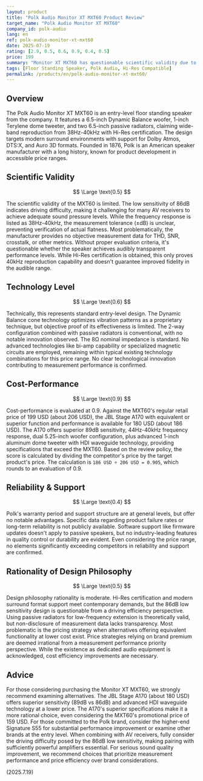 ```yaml
---
layout: product
title: "Polk Audio Monitor XT MXT60 Product Review"
target_name: "Polk Audio Monitor XT MXT60"
company_id: polk-audio
lang: en
ref: polk-audio-monitor-xt-mxt60
date: 2025-07-19
rating: [2.9, 0.5, 0.6, 0.9, 0.4, 0.5]
price: 199
summary: "Monitor XT MXT60 has questionable scientific validity due to low 86dB sensitivity and lack of measurement data, but scores 0.9 in cost-performance as the JBL Stage A170 is slightly cheaper."
tags: [Floor Standing Speaker, Polk Audio, Hi-Res Compatible]
permalink: /products/en/polk-audio-monitor-xt-mxt60/
---
```


## Overview

The Polk Audio Monitor XT MXT60 is an entry-level floor standing speaker from the company. It features a 6.5-inch Dynamic Balance woofer, 1-inch Terylene dome tweeter, and two 6.5-inch passive radiators, claiming wide-band reproduction from 38Hz-40kHz with Hi-Res certification. The design targets modern surround environments with support for Dolby Atmos, DTS:X, and Auro 3D formats. Founded in 1876, Polk is an American speaker manufacturer with a long history, known for product development in accessible price ranges.

## Scientific Validity

$$ \Large \text{0.5} $$

The scientific validity of the MXT60 is limited. The low sensitivity of 86dB indicates driving difficulty, making it challenging for many AV receivers to achieve adequate sound pressure levels. While the frequency response is listed as 38Hz-40kHz, the measurement tolerance (±dB) is unclear, preventing verification of actual flatness. Most problematically, the manufacturer provides no objective measurement data for THD, SNR, crosstalk, or other metrics. Without proper evaluation criteria, it's questionable whether the speaker achieves audibly transparent performance levels. While Hi-Res certification is obtained, this only proves 40kHz reproduction capability and doesn't guarantee improved fidelity in the audible range.

## Technology Level

$$ \Large \text{0.6} $$

Technically, this represents standard entry-level design. The Dynamic Balance cone technology optimizes vibration patterns as a proprietary technique, but objective proof of its effectiveness is limited. The 2-way configuration combined with passive radiators is conventional, with no notable innovation observed. The 8Ω nominal impedance is standard. No advanced technologies like bi-amp capability or specialized magnetic circuits are employed, remaining within typical existing technology combinations for this price range. No clear technological innovation contributing to measurement performance is confirmed.

## Cost-Performance

$$ \Large \text{0.9} $$

Cost-performance is evaluated at 0.9. Against the MXT60's regular retail price of 199 USD (about 206 USD), the JBL Stage A170 with equivalent or superior function and performance is available for 180 USD (about 186 USD). The A170 offers superior 89dB sensitivity, 44Hz-40kHz frequency response, dual 5.25-inch woofer configuration, plus advanced 1-inch aluminum dome tweeter with HDI waveguide technology, providing specifications that exceed the MXT60. Based on the review policy, the score is calculated by dividing the competitor's price by the target product's price. The calculation is `186 USD ÷ 206 USD = 0.905`, which rounds to an evaluation of 0.9.

## Reliability & Support

$$ \Large \text{0.4} $$

Polk's warranty period and support structure are at general levels, but offer no notable advantages. Specific data regarding product failure rates or long-term reliability is not publicly available. Software support like firmware updates doesn't apply to passive speakers, but no industry-leading features in quality control or durability are evident. Even considering the price range, no elements significantly exceeding competitors in reliability and support are confirmed.

## Rationality of Design Philosophy

$$ \Large \text{0.5} $$

Design philosophy rationality is moderate. Hi-Res certification and modern surround format support meet contemporary demands, but the 86dB low sensitivity design is questionable from a driving efficiency perspective. Using passive radiators for low-frequency extension is theoretically valid, but non-disclosure of measurement data lacks transparency. Most problematic is the pricing strategy when alternatives offering equivalent functionality at lower cost exist. Price strategies relying on brand premium are deemed irrational from a measurement performance priority perspective. While the existence as dedicated audio equipment is acknowledged, cost efficiency improvements are necessary.

## Advice

For those considering purchasing the Monitor XT MXT60, we strongly recommend examining alternatives. The JBL Stage A170 (about 180 USD) offers superior sensitivity (89dB vs 86dB) and advanced HDI waveguide technology at a lower price. The A170's superior specifications make it a more rational choice, even considering the MXT60's promotional price of 159 USD. For those committed to the Polk brand, consider the higher-end Signature S55 for substantial performance improvement or examine other brands at the entry level. When combining with AV receivers, fully consider the driving difficulty posed by the 86dB low sensitivity, making pairing with sufficiently powerful amplifiers essential. For serious sound quality improvement, we recommend choices that prioritize measurement performance and price efficiency over brand considerations.

(2025.7.19)